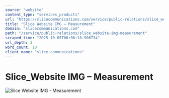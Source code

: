 ```yaml
---
source: "website"
content_type: "services_products"
url: "https://slicecommunications.com/service/public-relations/slice_website-img-measurement"
title: "Slice Website IMG – Measurement"
domain: "slicecommunications.com"
path: "/service/public-relations/slice_website-img-measurement"
scraped_time: "2025-10-05T00:06:18.906734"
url_depth: 3
word_count: 10
client_name: "slice-communications"
---
```


# Slice\_Website IMG – Measurement

![Slice Website IMG - Measurement](https://slicecommunications.com/wp-content/uploads/2019/11/Slice_Website-IMG-Measurement.png)